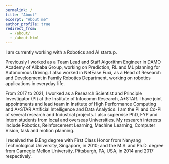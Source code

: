 ```yaml
---
permalink: /
title: "About"
excerpt: "About me"
author_profile: true
redirect_from: 
  - /about/
  - /about.html
---
```


I am currently working with a Robotics and AI startup.

Previously I worked as a Team Lead and Staff Algorithm Engineer in DAMO Academy of Alibaba Group, working on Prediction, RL and ML planning for Autonomous Driving. I also worked in NetEase Fuxi, as a Head of Research and Development in Family Robotics Department, working on robotics applications in everyday life.

From 2017 to 2021, I worked as a Research Scientist and Principle Investigator (PI) at the Institute of Infocomm Research, A\*STAR. I have joint appointments and lead team in Institute of High Performance Computing and A\*STAR Artificial Intelligence and Data Analytics. I am the PI and Co-PI of several research and Industrial projects. I also supervise PhD, FYP and Intern students from local and overseas Universities. My research interests include Robotics, Reinforcement Learning, Machine Learning, Computer Vision, task and motion planning. 

I received the B.Eng degree with First Class Honor from Nanyang Technological University, Singapore, in 2010; and the M.S. and  Ph.D. degree from Carnegie Mellon University, Pittsburgh, PA, USA, in 2014 and 2017 respectively. 

 <!-- I received the B.Eng degree with First Class Honor from Nanyang Technological University, Singapore, in 2010; and the M.S. and  Ph.D. degree from Carnegie Mellon University, Pittsburgh, PA, USA, in 2014 and 2017 respectively. He started to work with Agency for Science, Technology and Research (A\*STAR), Singapore. He is currently a Research Scientist at the Institute of Infocomm Research, A\*STAR. He also holds joint appointment in Institute of High Performance Computing and A*STAR Artificial Intelligence and Data Analytics. He is the PI and Co-PI of several research and Industrial projects. His research interests include Robotics, Reinforcement Learning, Machine Learning, Computer Vision, task and motion planning. -->

<!-- A data-driven personal website
======
Like many other Jekyll-based GitHub Pages templates, academicpages makes you separate the website's content from its form. The content & metadata of your website are in structured markdown files, while various other files constitute the theme, specifying how to transform that content & metadata into HTML pages. You keep these various markdown (.md), YAML (.yml), HTML, and CSS files in a public GitHub repository. Each time you commit and push an update to the repository, the [GitHub pages](https://pages.github.com/) service creates static HTML pages based on these files, which are hosted on GitHub's servers free of charge.

Many of the features of dynamic content management systems (like Wordpress) can be achieved in this fashion, using a fraction of the computational resources and with far less vulnerability to hacking and DDoSing. You can also modify the theme to your heart's content without touching the content of your site. If you get to a point where you've broken something in Jekyll/HTML/CSS beyond repair, your markdown files describing your talks, publications, etc. are safe. You can rollback the changes or even delete the repository and start over -- just be sure to save the markdown files! Finally, you can also write scripts that process the structured data on the site, such as [this one](https://github.com/academicpages/academicpages.github.io/blob/master/talkmap.ipynb) that analyzes metadata in pages about talks to display [a map of every location you've given a talk](https://academicpages.github.io/talkmap.html). -->

